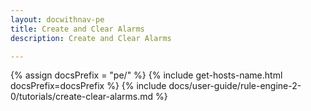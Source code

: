 ```yaml
---
layout: docwithnav-pe
title: Create and Clear Alarms
description: Create and Clear Alarms

---
```


{% assign docsPrefix = "pe/" %}
{% include get-hosts-name.html docsPrefix=docsPrefix %}
{% include docs/user-guide/rule-engine-2-0/tutorials/create-clear-alarms.md %}